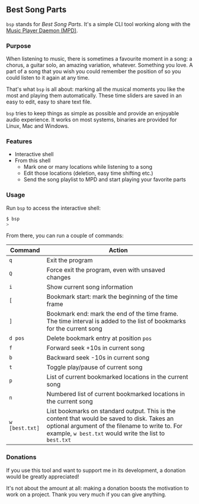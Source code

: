 ## Best Song Parts

`bsp` stands for *Best Song Parts*. It's a simple CLI tool working along with the [Music Player Daemon (MPD)](https://www.musicpd.org/).

### Purpose

When listening to music, there is sometimes a favourite moment in a song: a chorus, a guitar solo, an amazing variation, whatever. Something you love. A part of a song that you wish you could remember the position of so you could listen to it again at any time.

That's what `bsp` is all about: marking all the musical moments you like the most and playing them automatically. These time sliders are saved in an easy to edit, easy to share text file.

`bsp` tries to keep things as simple as possible and provide an enjoyable audio experience. It works on most systems, binaries are provided for Linux, Mac and Windows.

### Features

- Interactive shell
- From this shell
  - Mark one or many locations while listening to a song
  - Edit those locations (deletion, easy time shifting etc.)
  - Send the song playlist to MPD and start playing your favorite parts

### Usage

Run `bsp` to access the interactive shell:
```bash
$ bsp
>
```

From there, you can run a couple of commands:

**Command**|**Action**
---|---
`q`|Exit the program
`Q`|Force exit the program, even with unsaved changes
`i`|Show current song information
`[`|Bookmark start: mark the beginning of the time frame
`]`|Bookmark end: mark the end of the time frame. The time interval is added to the list of bookmarks for the current song
`d pos`|Delete bookmark entry at position `pos`
`f`|Forward seek +10s in current song
`b`|Backward seek -10s in current song
`t`|Toggle play/pause of current song
`p`|List of current bookmarked locations in the current song
`n`|Numbered list of current bookmarked locations in the current song
`w [best.txt]`|List bookmarks on standard output. This is the content that would be saved to disk. Takes an optional argument of the filename to write to. For example, `w best.txt` would write the list to `best.txt`

### Donations

If you use this tool and want to support me in its development, a donation would be greatly appreciated!

It's not about the amount at all: making a donation boosts the motivation to work on a project. Thank you very much if you can give anything.